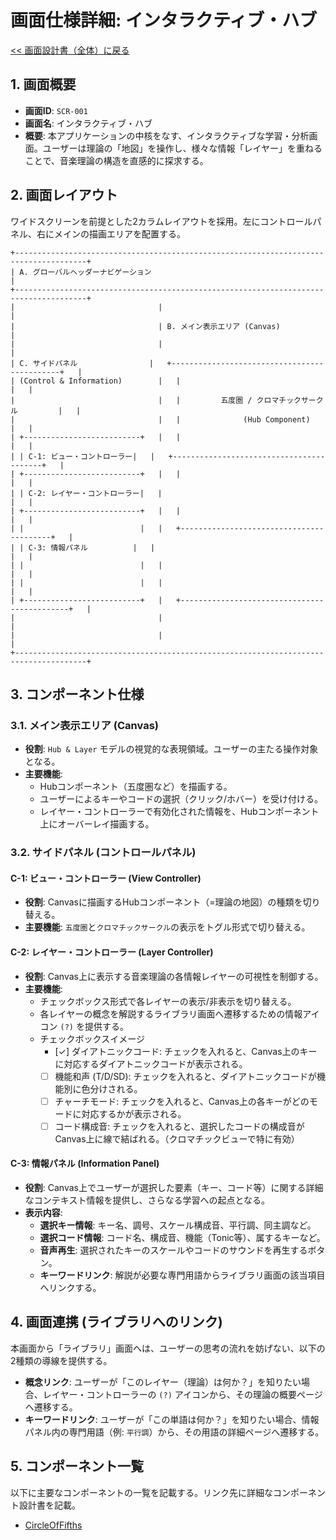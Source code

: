 # 画面仕様詳細: インタラクティブ・ハブ

[<< 画面設計書（全体）に戻る](../02.screenDesign.md)

## 1. 画面概要
- **画面ID**: `SCR-001`
- **画面名**: インタラクティブ・ハブ
- **概要**: 本アプリケーションの中核をなす、インタラクティブな学習・分析画面。ユーザーは理論の「地図」を操作し、様々な情報「レイヤー」を重ねることで、音楽理論の構造を直感的に探求する。

## 2. 画面レイアウト
ワイドスクリーンを前提とした2カラムレイアウトを採用。左にコントロールパネル、右にメインの描画エリアを配置する。

```
+--------------------------------------------------------------------------------------+
| A. グローバルヘッダーナビゲーション                                          |
+--------------------------------------------------------------------------------------+
|                                |                                                     |
|                                | B. メイン表示エリア (Canvas)                        |
|                                |                                                     |
| C. サイドパネル                |   +---------------------------------------------+   |
| (Control & Information)        |   |                                             |   |
|                                |   |         五度圏 / クロマチックサークル         |   |
|                                |   |              (Hub Component)                |   |
| +--------------------------+   |   |                                             |   |
| | C-1: ビュー・コントローラー|   |   +-----------------------------------------+   |
| +--------------------------+   |   |                                             |   |
| | C-2: レイヤー・コントローラー|   |                                             |   |
| +--------------------------+   |   |                                             |   |
| |                          |   |   +-----------------------------------------+   |
| | C-3: 情報パネル          |   |                                             |   |
| |                          |   |                                             |   |
| |                          |   |                                             |   |
| +--------------------------+   |   +---------------------------------------------+   |
|                                |                                                     |
|                                |                                                     |
+--------------------------------------------------------------------------------------+
```

## 3. コンポーネント仕様

### 3.1. メイン表示エリア (Canvas)
- **役割**: `Hub & Layer` モデルの視覚的な表現領域。ユーザーの主たる操作対象となる。
- **主要機能**:
    - Hubコンポーネント（五度圏など）を描画する。
    - ユーザーによるキーやコードの選択（クリック/ホバー）を受け付ける。
    - レイヤー・コントローラーで有効化された情報を、Hubコンポーネント上にオーバーレイ描画する。

### 3.2. サイドパネル (コントロールパネル)

#### C-1: ビュー・コントローラー (View Controller)
- **役割**: Canvasに描画するHubコンポーネント（=理論の地図）の種類を切り替える。
- **主要機能**: `五度圏`と`クロマチックサークル`の表示をトグル形式で切り替える。

#### C-2: レイヤー・コントローラー (Layer Controller)
- **役割**: Canvas上に表示する音楽理論の各情報レイヤーの可視性を制御する。
- **主要機能**:
    - チェックボックス形式で各レイヤーの表示/非表示を切り替える。
    - 各レイヤーの概念を解説するライブラリ画面へ遷移するための情報アイコン `(?)` を提供する。
    - チェックボックスイメージ
      - [✓] ダイアトニックコード: チェックを入れると、Canvas上のキーに対応するダイアトニックコードが表示される。
      - [ ] 機能和声 (T/D/SD): チェックを入れると、ダイアトニックコードが機能別に色分けされる。
      - [ ] チャーチモード: チェックを入れると、Canvas上の各キーがどのモードに対応するかが表示される。
      - [ ] コード構成音: チェックを入れると、選択したコードの構成音がCanvas上に線で結ばれる。（クロマチックビューで特に有効）

#### C-3: 情報パネル (Information Panel)
- **役割**: Canvas上でユーザーが選択した要素（キー、コード等）に関する詳細なコンテキスト情報を提供し、さらなる学習への起点となる。
- **表示内容**:
    - **選択キー情報**: キー名、調号、スケール構成音、平行調、同主調など。
    - **選択コード情報**: コード名、構成音、機能（Tonic等）、属するキーなど。
    - **音声再生**: 選択されたキーのスケールやコードのサウンドを再生するボタン。
    - **キーワードリンク**: 解説が必要な専門用語からライブラリ画面の該当項目へリンクする。

## 4. 画面連携 (ライブラリへのリンク)
本画面から「ライブラリ」画面へは、ユーザーの思考の流れを妨げない、以下の2種類の導線を提供する。
- **概念リンク**: ユーザーが「このレイヤー（理論）は何か？」を知りたい場合、レイヤー・コントローラーの `(?)` アイコンから、その理論の概要ページへ遷移する。
- **キーワードリンク**: ユーザーが「この単語は何か？」を知りたい場合、情報パネル内の専門用語（例: `平行調`）から、その用語の詳細ページへ遷移する。

## 5. コンポーネント一覧
以下に主要なコンポーネントの一覧を記載する。リンク先に詳細なコンポーネント設計書を記載。
- [CircleOfFifths](../../src/components/CircleOfFifths/README.md)